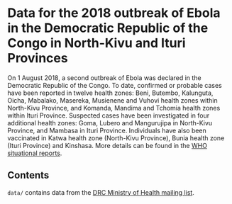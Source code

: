 # Data for the 2018 outbreak of Ebola in the Democratic Republic of the Congo in North-Kivu and Ituri Provinces

On 1 August 2018, a second outbreak of Ebola was declared in the Democratic Republic of the Congo. To date, confirmed or probable cases have been reported in twelve health zones: Beni, Butembo, Kalunguta, Oicha, Mabalako, Masereka, Musienene and Vuhovi health zones within North-Kivu Province, and Komanda, Mandima and Tchomia health zones within Ituri Province. Suspected cases have been investigated in four additional health zones: Goma, Lubero and Mangurujipa in North-Kivu Province, and Mambasa in Ituri Province. Individuals have also been vaccinated in Katwa health zone (North-Kivu Province), Bunia health zone (Ituri Province) and Kinshasa. More details can be found in the [WHO situational reports](http://www.who.int/ebola/situation-reports/drc-2018/en/).

## Contents
`data/` contains data from the [DRC Ministry of Health mailing list](https://us13.campaign-archive.com/home/?u=89e5755d2cca4840b1af93176&id=aedd23c530).
